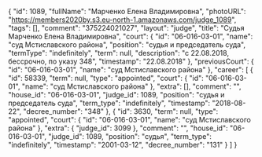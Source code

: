 {
    "id": 1089,
    "fullName": "Марченко Елена Владимировна",
    "photoURL": "https://members2020by.s3.eu-north-1.amazonaws.com/judge_1089",
    "tags": [],
    "comment": "375224021027",
    "layout": "judge",
    "title": "Судья Марченко Елена Владимировна",
    "court": {
        "id": "06-016-03-01",
        "name": "суд Мстиславского района",
        "position": "судья и председатель суда",
        "termType": "indefinitely",
        "term": null,
        "description": "c 22.08.2018, бессрочно, по указу 348",
        "timestamp": "22.08.2018"
    },
    "previousCourt": {
        "id": "06-016-03-01",
        "name": "суд Мстиславского района"
    },
    "career": [
        {
            "id": 58339,
            "term": null,
            "type": "appointed",
            "court": {
                "id": "06-016-03-01",
                "name": "суд Мстиславского района"
            },
            "extra": [],
            "comment": "",
            "house_id": "06-016-03-01",
            "judge_id": 1089,
            "position": "судья и председатель суда",
            "term_type": "indefinitely",
            "timestamp": "2018-08-22",
            "decree_number": "348"
        },
        {
            "id": 3630,
            "term": null,
            "type": "appointed",
            "court": {
                "id": "06-016-03-01",
                "name": "суд Мстиславского района"
            },
            "extra": {
                "judge_id": 3099
            },
            "comment": "",
            "house_id": "06-016-03-01",
            "judge_id": 1089,
            "position": "судья",
            "term_type": "indefinitely",
            "timestamp": "2001-03-12",
            "decree_number": "131"
        }
    ]
}